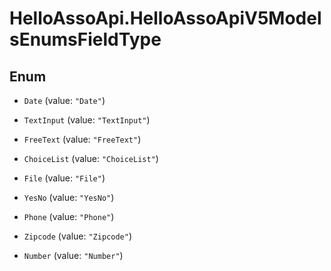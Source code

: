 # HelloAssoApi.HelloAssoApiV5ModelsEnumsFieldType

## Enum


* `Date` (value: `"Date"`)

* `TextInput` (value: `"TextInput"`)

* `FreeText` (value: `"FreeText"`)

* `ChoiceList` (value: `"ChoiceList"`)

* `File` (value: `"File"`)

* `YesNo` (value: `"YesNo"`)

* `Phone` (value: `"Phone"`)

* `Zipcode` (value: `"Zipcode"`)

* `Number` (value: `"Number"`)


